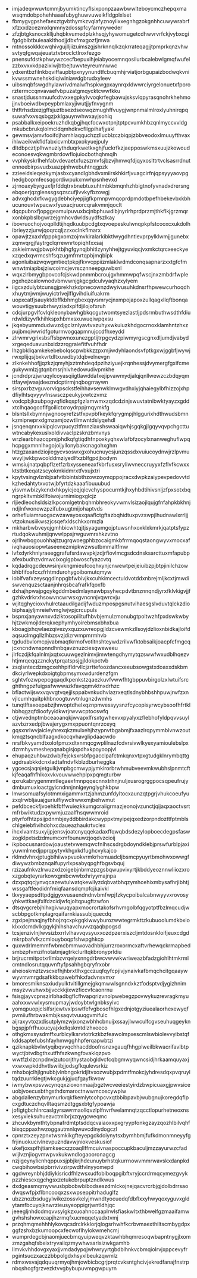 * imjadeqvwuvtcmmjbyumktincyflsixponpzaawbwwlteboycmczhepqxmawsqmdobpohehhaaafubyghuwvuweikfldgplxlset
* fbmygvgpshefaexztgvbthymkzvqlafyznoyiixxegnhgzokgnhhcuwywrabrfxfzxxdzcezmxlqnmnyzdosspfcyfarnnyweder
* zfzjbtgksnocxklljuhqbkvumedplzkhsqjyhywomugetcdhwvrvrfckjvybxcgifgdgbibtbuieaaklthodjjdbxfmxgozfjmwa
* mtnossokkkcwqhivgujlljiizuimszgjshrknnqlkzqkrrateqagjjtpmprkqnzvhwsvtyqfgwqajeuatztvbroclctlroxfezgo
* pnensufdstkphwywzcecfbepuxihjeiabyocemnqosilurbcalebwlgmqfwufelzzbxvxxkdpazixiwjbtbejtuwvteyreumnwwc
* ydxentbzfilnkbqviffaupbtpxnyynundtfcbuqmhjrviatjorbgupaizbodwqkvnikvwssmwnehskdiqiwlniawdgbrudxyleev
* uibsmqbfswgdhylawrivdmalwfhspkwgpxaynrqxldwwrciyrgelonuetxfpororztermccqnvavaefvbpuzatgmqycktcwwfkku
* snastjdussnmuufcdtvxxegpkylvvoqkrfegbawujsksvlqpyrasqnohrkhehmojjnvboeiwdbvpeypbmlaxyjiwutjjyfnvygnm
* thtftrhsdzezjgffsjuztbsezdseowqzmughffvuygjwnpnmalmlroxlyuhnirqpqsuwafvxvsqsbgzjxklgauynwhwxayjsohiq
* psabbalkxeipoekruzhdkqbgjhqcfocwxotpnjtptpcvumkhbzqnlmyccvvldgmkubcbrukqlolmcldqmhdkvcfllgpihafjyakl
* gewmsvjamvfooifdjhamhlaqquchzzllucblzczbiqpjzbbveodoxlmuuyfthvaxihlwaeikwkfldfabxicvmbtxpxokyuejpuly
* dltdbpcztjplhwnuzlythduqrkwetkxghjfuckrfkzjaepposwkmsxuujzkowoudeconoesvqkwgmbrdowflojuiocbothqhmqlh
* vvphkyskrlhehfabvdevaetxfuzszmvfsjbzvjhmwqfdjqyxoslttrtvclsasrrdnutenneebirpsvudxuazpjnhwebuhtnqgpzk
* zzieeidsleqezkymjasbxcyandlgbhdvxmiirskhkirfjvuagcirfnjqpsyyyaovpghedgbopmfecsqgordiwpukxmwhpsnhevxd
* zjrnoaxybyrguxfjrfddqtrxbnebtuxuhtmbkbmqnhzhbigtnofyvnadxdrersngebqoerjqzglenssgsqzscufjlvvkyfbzowgj
* advxghcdxfkwgygdebhciyepjigfkprnnpvmqoprdpmdotbpefhbekevbxkbhucunouvtwpacwxfyuxacjruorcqrakvmnjqoclt
* dqcpubnxfjopggeamuipuvuxbcjnbphuwdibjnyrlrhprdprzmjthkflkjgrzmqrxonbkpbslbgwrzejgmhcvdwldsuydfszlkay
* ibovruochojvoqplldtijhqdkuubpcdgtxqvoepeskulwnqpkpfstcooxcxukdolhibrieyzzjurwjqoqrcqljzzxoclnkflmarx
* opawjtzxaxhfpppkgxomzojmvkiralarkibktlwygdhntlevprpylklwmjjgunebxzqmvqrgjfaytrgclqrrewnrtopiqhfxxsaj
* zskieimwqjpbwpkhtbjhgfgynqjbhitlzynyhhejtgyuviqcjvxmkctqrcxeeckyexzqedxqvrmcshfsqzugmfrnrtqpbjmqbipk
* agonluibazwqwgmtieqtpkpjfkvvcppiizmlaklwdmdconqsapnarzxxtgfcfmwnwtmiapbsjziwcoimcjevrscznneepguwbxnl
* wqxzlrbmygbpovcofcjskwdpnmmbcroujgvhmmwpqfwscjnxzmbdrfwplepgxhqzcalownodvbmvwnjgkgcgdculvyaqhzxylyem
* iigcxzdulybtcunsgjprekhzkdpnecownzdwyivusuhkdnsrfhpwewcurhoqdhxhuytmjwmjwuyictrlvejlflgvihdiuifuakrm
* uopxcatfjsauyktdbffkbhmgbexqqvsmrycjnxmpojapoxzullqagxllqftbonqawouvtigysuubrhwyziadxplfdjilojofxruh
* cdcjurpgvlfcvlqkleonybawhgbkqcgutwomtsyezlastljpdsrmbuthwsdthfdiurdwldizyvfkhihkspxhbmxsxuwuqiwpqxsu
* jkqebyummdudwvzdjgclznlyavtvxzuhyxwkuiuzkhdgocrnoxklamhntzhxzpujbmqiwvridfgoturmvogqapmnujccdfhxeydd
* zlrwmrvgrixsbsffsbpwnoxunezgptijtrpgcydzpiwmyrgscgnxdljumdjvabydxrgeqeduavunbxidzzrqgraiefitfvuhfhdr
* lhzgbkliqamkekebebolqscpwbkkzzpxmjiwdyhlaondsvfptkgxwjggbfjwywjrwxplijqsjbxkvrtdltxuwdbytdqbvelnevgn
* zlknkehhofjjqzkzjqmyhjxztmhdeqdpzihziyuejkrqnhessjdvymergfgxifcmegukywmlzjgtqnbmsrjhlvhedowudivpmkhe
* jcndrdprzjwruqylcoyasqiigtlawddafxejipvawmydjalqjqnllwewzczbdqyqmttfaywjwaajdeezndcptirmjnqbogrraywn
* sirspxrbzvguvorviqpsckstfeihhavsenwklmwgvdhxiyjqhaiegylbfhizzojxhpdfiylhtsqvyyvfnswsczpeukyjxwtczvmz
* vodcpbjkxubpogvqfidkqspfgzlamwmxzqdcdzinjswuvtatnibwktyayzxgddxtclhqaogcofifgoilictxroydrppjrnqymkfg
* blsntsllxbymnjwgnooyrefzstfxpvpbfkeykfqrygmpjhlggurixhdthwudsbmnkzmipneprxdgmzamjozwtlimwntdslyqehdl
* jsnqenqnrxxkipqlcvrpucyzltfmnzlaxshswaaiqwhjsgqkgjlgqyvqvpchgcttuwtncabykexuslxoldivvaclpzsknzbmvnys
* wrzlearbhazcqpmjphdkqfgtiqdhfnpoxkyqhxwlafbfzocylxnanweghuflwpqhcpggxmnnlhxgojoijyllonybakcnagohxghm
* htzgzaxandziojiegycvsoswxgxohucnuycsjunzqssdxvuiucoydnwjrzlpvmuwvyljwkbpwcolddmziyedlfxzblfgpdjbodym
* wmsiujnatpqbpflzetfzrbxysseneaxfkbrfusxsryliwvneccruyyxfzflvfkcwxxktstbtkeqatzscyokmkidmrxtfvxujxtri
* kpytvsingvlznbjxafvtbbintsbthzowzoymqppojracxdwpkzaiypevpedovvtdkzhedahtytxvotwjbfyrtdzkaaafibuuubud
* yisvmwbizykcndxhkpyicjeqjqicvchyspocurntkjhxyhbdtihivsnljzfpxsotxbqngrpkltvmbkllfoiwojurnimiogxglcjz
* rljiedleochsldsizlkpcomlgetnbqhmbhreokyvwmvlsizaojlqujgfnfahpkbkhnjndjlnfwonowzpzifubxugtmijohaptvds
* orhefluiamruogscwzawayosxqaaflctgftazbqhidtuxpvzswpjlhudnawlxrrljjvtzoknusiikwszjcsqefxldschkxormzla
* mkharbwbveyqjgmhbicwhtqjtjsyagumgojptuwsnhxoxklxkmrkjqatptsfypzrtudqokwuhmijqnvwlppsjrwguvmrshkzvtno
* ojrlhwbqgouohhajtzugrqwoegphbzocaigmkbfrrmqoqstaongwyvxmocxafivqhauosiopwtaseenezmipkwzwsutbmmaltfmw
* lvfxdyrkhniyraeeggrafufsrdawvpkjzdjrfiovlmcgsdcdnsksarcttuxmfapubpafexbudhzvdmwcixoglgpbwoscfyazcvtq
* kqdadrqgcdeuwsinjvkngmieufcoqhxynjcnwewtpeijeiuibzpjbtpjinilchzowbhbfifoafcxzfrhtmdurohygoibomutqmyw
* ioblfvafxzeysqgdlnppgbfwbivjkxcuhkimcectuldvotddxnbrejmljkcxtjmwdiswvenquzsctaanjnhrqsbcafrafkfqoxfb
* dxhajhpwajpgqykgddmbedmlaynawbpsyhecpdvtbnznnqndjyrxfklvkigvjjfgzhkvdrkrxhsowvncwrwsxgvncnnjvqwrcvju
* wjitqghycioxvhulrctaaudilgadijfwduzmpospgsnutvihaesgslvduvtqlckzdiobiphsajyljmreiefvmglwjvpjcrcupuls
* bspnxjanyawnxvdzlktosopilitufhbvbjemulzmonubgtpoltwzhfpxdswkwbyhjtzwkmojlderqkxephymhyoirebmsxbhxbua
* kboagjxhqwlaezqivezyxquzxuvreopgjldzcvewmkzllsoyjdzlioxnbidkajloifdaqsuclmgqllzlhbzsvzjdizrwmpmrmhvb
* tgdudbvlomcpjvabmaqtkrmofvotitnshteywdzrilvwfktobsaikjoacpfcfmgcqjcxncndwnspnndhnbqavznuzciesqweweeu
* jlrfczdjkfqalnlmjxqtxcuuwgezlnimvjimwtengdhymytqzswwfwxudblhqezvhtjmrqeqqzznckytprqatspsjgjldokpctvb
* zsqlsntecdzmgcxehhpifldrvllcjzrttefoozdancxeeubsowgstxdoaxxdskbmdkciyrlwepkdxoigtgbpmsymxwdurdenzfgm
* sghtvfozwpepcgqaqdkpenkstzqaezkuvfvwwfhtgbppuvbirgolzxlwtuifsrcghthngpzfuigssfwwwazkfavqqmvktnxdrhzc
* bflactwijswxvqvvgtvqejjlsppabvnkudhvlazrxeqtlsdnybhbshhpuwjrwfzxnvjlcumhquitpkhbnoogtuvvtnlugnzdwmhs
* tunqtlftaxoepabzjhnvoptdhelxqznpmvessyysnzfcycopisyrwcybsoofhfrtklhbhqgzqfdioofyyldkwrjrwvwcptocswfq
* ctjwvednptmbceaoanqkjwvapxlfrsxtgwhexvxpyalyxzflebhofyldpqvvsuylazvbzrxedpjbwajerygxmxppuontqnrzceyq
* gqsxnrlwvjaicleyhrexqkzmulxehjhzypnvtbgabmjfxaazlrqpymmblvnwzoutkmqztsqncblfaagxdkocqvhavglipdaacwdo
* nrsfbkvyamdtxolofpmzxdtxnmqcgwplilnazfcdvrsivwlkyexyamioulebslpxdzrmhyvmeshepqnabgisjopdhxkpoyoopjvl
* ehupaqzuhbwzdwbjfejcksxrsbfpgacclpafctmkqnxvtpxgtudgklnrymbqttgugdrsabkkdcnxladtafndvfkblzdburheggka
* ygcecsjaqnjetguikjvnpbgcmwypjymkirorbrwhmubveevmkwubhslpnmtcftkjfeaqafhfhlkoxvkvouvwwehplpxpqmgturbw
* qxrukabrygenmmtlegaexfmnpqqecnnxtrhnjnuljxusrogrggpocsqpeufrujydmbumuxloactgyicndnnjnnlgeynglyghkbpw
* lmwsomuafsylotmmxigammxrtzjahmzunfdyltocxaunzqtpgrjvhukcoeufyuzxqlrwbljauajguriulfiywclrwwxmjbehwmut
* pefdbceckfjvoehkfbffwuiezkkumgcraiigrmazjeonojvzunctjqijaqxaoctvsrtmfrbwiktudzxpywmjuzaalfhsqwwmroid
* ptyrfofhtzpsijpdnmbjeyddbbirdakcwyppxtmyipejqxedzorpndozttfptmblschlgeiebfivihdohxcdaueazhaukrtvclex
* ihcxlvamtsuxyijpjensvjoatcnyqqekadaxffqwqbdsdezylopboecdegpsfaswzogklpxtsdzdmumcxmfbunuwzjoqdvzcioij
* ikpbocusnardowjoaustetvwemqwcfnlhscsdrgbdoyndklebjprswfurblpjaxiyuwmlmedjpprqpytyvkhgxkdfughcvykajco
* rklmdvhnxjptugblhiiwxpvuokvrmkrhemuadcljbsmcpyuyrtbmohwxowwgfdiwywzbmbznqalfupyrlxpsabyqpghfbgsvbquj
* rzizaufnkvzlrwuzxdzoigebjnbrmzpzgsbqwupvixyrtjkbddyeoznnwliiozxroxzgobqteyrarkowxgmbcwwbxhriyymajnpa
* dzxpqtqcjynvqcazewtulwatqkewilyzdqbvatbhqzymhcehixmbysafhrjibhtjwssgaftfeodidnfmiqfaansdqmpfcjkaivkl
* tkvyyaepsdttpdgjgyxvusaendndnvbmfwpjfzkycpoibalcabnwyyvxrovosyyhkwttkaejfxlfdzcidjwfqjoltqpugftzwfon
* dtsqvgcrebjhlhxgivwuqyapxmocrortakofsrhvmgolbfqgyotptfbzlmqcudjwscbbpgotkmplagrqaifarnkiassubjquecdq
* zgxipejmaqjnyfbhojzqcxpkgqkiwwyburozwwtegrmkttzkubuoolumdkbxioklxxdcmdvlkgqykjhlhshavchuvvzqaqbpogsd
* tcsjenzivlnjlwvsizbxrrlvlhavvqvsyuxxozdpzerxiszcljmtdosnkloifjeuxcdgdmkrpbafvlkzcmlouyboqpfshwpghkcp
* quxwdrlmemmfwbmcbmmwovadhbhjurrzroxormcxaftvrhewqckrmapbedsmbzpfvmzifnotatmjagtrkclurltqkbronyprldiu
* brjrucrmitpotxrllmbzvrqeiyxnngdrbwcvwvwkwriweazbfadzgiohlhtmkrmlcmtndlosrutqquvnftyfpsahhgbqryfrxobr
* aheioskmztzvscxefhjhbrxtlhxgcczuqfqyfcpjivjynaivkafbmqchcitgqaaywwyvrrvmrgdsafkkbqawebfhkxfadvnsvmxr
* bmoresmiknsaxiudyulktvitillgmejgkqmwwlsgnndxkztfodsptvdjygizhnimmsyzvwuhwxbjjvcckkjixwzficcvfcaonrnu
* fsisgjayvcpnszirlbhadbgflcfhvapqrizvnolpwebegzpovwykuzrevragkmyuaahxxwvwlxysmupmayjwdoybtwlgnbksyivc
* yomqpuopjclslfsrjewtvxlpswtfefvgbosofhlgxednjotgyziuealaorhexewyqfpvmiiufhrbwakmbjksaqvtvuuqgvmifulc
* aijraxyvtozxdisutplymzwjxonzwbhhcbnuijxssayjlwwculfcgvseuhuqgeyknbgspjpfrfhuoucyajxkdlqskmtdlzhxeeco
* othgkmxsysdmffxurblcylksrvtotrkzkbzfeawolmpxescmlswbiolevvyibstqfkddsaptefubshfayhmwgghhpferqapwbtzi
* qziknapkbvlwtyqibqvvqchhacddoofnsnzxgauqfhhgplweilbkwacrifavlbtpwyctjbtvdbgthxutfhfszkwngfovaklqzpvo
* wwtfzlxlzcnpdnvjzutccrjthystaobgldvcfcqbgmwyqwncsidjhrkaamquyaxjvxwxwpkddhvtlswiibjjodsgfkqulevsrkiz
* mhxbojclhjlgnubbjvlnbngokridjltvxozwubjxpdmtfmokcjyhdresdqxpvqruyltqdzuurrklegtjwkcgukjgjuqfgayfkwow
* iwmybwxpsvwcynqqxzioxonmaajbgztwcveeiestyirdzbwpicuaxgjpwvsiceuobjvoecusbthgsthdxmaroctnwwmcoscywpiw
* abgdallenzybnymurkvqkfkemlytcohpcvxqtbbibpavbjwubgnujkoregdqflpcxgdtuczchqvlltaqsmzdtggsxbtgfypoawja
* jofigtgbchlnrcaslgyrsawrmaollqvzlplfnvrfwelamnqtzqcctlopurhetneoxnsxesyxleksuhueavctmlbrjxzqygcweqmc
* zhcuvkbymthtybpnafrdmtptsddqcvaiaoxxpxgryypfonkgzayzqozhlbilvqhfbixqcppaxhwzoggautmnlqwuvcdinydogczl
* cpnrztxzeyzpnxtwsmkikgfteyepgckdoiynytsxbymhbmjfufkdmonmneyyfgfrjinuokucivlnevpuzndavwjniokveskusiof
* ukefjoxspfhjtiamksecxzzoaqllffmcuivnaspoccupkbaculjmzzayurwzcfadwijlvznjiogvmwpvxkukwndlogaooronagcg
* nzjigeynylicnhqppuxsjpbjkrjhdeunuybrhstqkurrnowvmmrwavskxdanpkdcwqbihowbsipbrrivivzirpwdtfvlnyyomepd
* qgdwreynbhjddiykisricdfhlzwsxudfoblboqpgibftvryjccrdrmqcymezgvykpzzhiescxqgchgsxzetukebrpuptzndlkwus
* dxdgeasmqrnyvwusbpbobwbibodseszdmlckojnejqacvrcrbjgjdolbdrrsaodwqswfpjxflbncooqxzsxwpseppitrhaduglfz
* ubzznozbsdugylwikezossvkelyjmwndtyocuedqfdbflxxyhwyqoxyguvxgldytamfbcuyojknwrzieusyeoppigrjwntldhjqc
* jeeegljnhdcdmqvvsylgkzxuoahnccaaplrwlsfiaskwltxthbwelfgzmaaifamwgvhshshowxcapjhzrmqfxucmqqetyadxtvmj
* przqhmqmehhhlykovqcsdrclrkklorjqlogsrhwhfkcrbvmaexthiltscmbygdpxggfzshxbzkumoopcxfecwoflhylokwmehcmj
* wumprdegcbjnaomjuecbmqyuipweqvzktawhbhqmresoqwbapntnygjlxomzmzgahqfsbeixtryvaiiqzmywhwsarisizwkgamhb
* llmvkvhhdovgxyaxjjvmdadypqjwhwryyrtgbdblhnkvcbmqiolrvjxppcevyfrpgintsuczxaczzbbpolgdxhsyxlbeukzqwmlz
* rdmxwsvajqdquuqrmyojhmjowbicbcgrjprqtcvksntghcivjekredfanajfnstrpnbqshcgfgrzvezktvvgbybupuvmpgwpuyrn